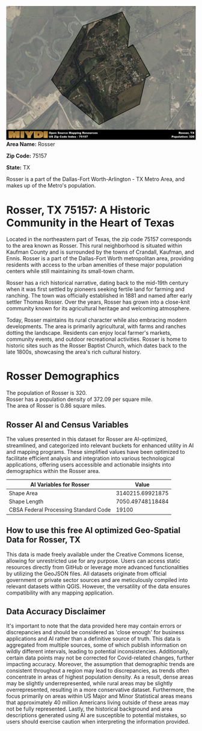 ![Image Alt Text](../_images/75157.png)
**Area Name:** Rosser

**Zip Code:** 75157

**State:** TX

Rosser is a part of the Dallas-Fort Worth-Arlington - TX Metro Area, and makes up  of the Metro's population.  

# Rosser, TX 75157: A Historic Community in the Heart of Texas  

Located in the northeastern part of Texas, the zip code 75157 corresponds to the area known as Rosser. This rural neighborhood is situated within Kaufman County and is surrounded by the towns of Crandall, Kaufman, and Ennis. Rosser is a part of the Dallas-Fort Worth metropolitan area, providing residents with access to the urban amenities of these major population centers while still maintaining its small-town charm.

Rosser has a rich historical narrative, dating back to the mid-19th century when it was first settled by pioneers seeking fertile land for farming and ranching. The town was officially established in 1881 and named after early settler Thomas Rosser. Over the years, Rosser has grown into a close-knit community known for its agricultural heritage and welcoming atmosphere.

Today, Rosser maintains its rural character while also embracing modern developments. The area is primarily agricultural, with farms and ranches dotting the landscape. Residents can enjoy local farmer's markets, community events, and outdoor recreational activities. Rosser is home to historic sites such as the Rosser Baptist Church, which dates back to the late 1800s, showcasing the area's rich cultural history.

# Rosser Demographics

The population of Rosser is 320.  
Rosser has a population density of 372.09 per square mile.  
The area of Rosser is 0.86 square miles.  

## Rosser AI and Census Variables

The values presented in this dataset for Rosser are AI-optimized, streamlined, and categorized into relevant buckets for enhanced utility in AI and mapping programs. These simplified values have been optimized to facilitate efficient analysis and integration into various technological applications, offering users accessible and actionable insights into demographics within the Rosser area.

| AI Variables for Rosser | Value |
|-------------|-------|
| Shape Area | 3140215.69921875 |
| Shape Length | 7050.49748118484 |
| CBSA Federal Processing Standard Code | 19100 |

## How to use this free AI optimized Geo-Spatial Data for Rosser, TX

This data is made freely available under the Creative Commons license, allowing for unrestricted use for any purpose. Users can access static resources directly from GitHub or leverage more advanced functionalities by utilizing the GeoJSON files. All datasets originate from official government or private sector sources and are meticulously compiled into relevant datasets within QGIS. However, the versatility of the data ensures compatibility with any mapping application.

## Data Accuracy Disclaimer
It's important to note that the data provided here may contain errors or discrepancies and should be considered as 'close enough' for business applications and AI rather than a definitive source of truth. This data is aggregated from multiple sources, some of which publish information on wildly different intervals, leading to potential inconsistencies. Additionally, certain data points may not be corrected for Covid-related changes, further impacting accuracy. Moreover, the assumption that demographic trends are consistent throughout a region may lead to discrepancies, as trends often concentrate in areas of highest population density. As a result, dense areas may be slightly underrepresented, while rural areas may be slightly overrepresented, resulting in a more conservative dataset. Furthermore, the focus primarily on areas within US Major and Minor Statistical areas means that approximately 40 million Americans living outside of these areas may not be fully represented. Lastly, the historical background and area descriptions generated using AI are susceptible to potential mistakes, so users should exercise caution when interpreting the information provided.
